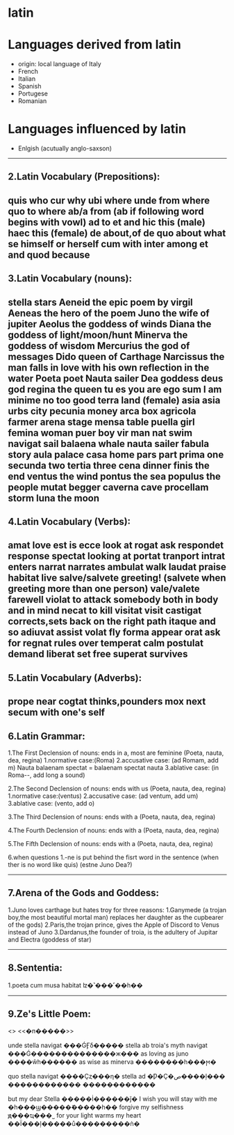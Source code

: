 # latin

# Languages derived from latin
- origin: local language of Italy
- French
- Italian
- Spanish
- Portugese
- Romanian

# Languages influenced by latin
- Enlgish (acutually anglo-saxson)

---------------------------------------------------------------------
2.Latin Vocabulary (Prepositions):
---------------------------------------------------------------------
quis	who
cur	why
ubi	where
unde	from where
quo	to where
ab/a	from (ab if following word begins with vowl)
ad	to
et	and
hic	this (male)
haec	this (female)
de	about,of
de quo	about what
se	himself or herself
cum	with
inter	among
et	and
quod	because
---------------------------------------------------------------------
3.Latin Vocabulary (nouns):
---------------------------------------------------------------------
stella	stars
Aeneid	the epic poem by virgil
Aeneas	the hero of the poem
Juno	the wife of jupiter
Aeolus	the goddess of winds
Diana	the goddess of light/moon/hunt
Minerva the goddess of wisdom
Mercurius	the god of messages
Dido	queen of Carthage
Narcissus	the man falls in love with his own reflection in the water
Poeta	poet
Nauta	sailer
Dea	goddess
deus	god
regina	the queen
tu es	you are
ego sum	I am
minime	no too good
terra	land (female)
asia	asia
urbs	city
pecunia	money
arca	box
agricola	farmer
arena	stage
mensa	table
puella	girl
femina	woman
puer	boy
vir	man
nat	swim
navigat	sail
balaena	whale
nauta	sailer
fabula	story
aula	palace
casa	home
pars	part
prima	one
secunda	two
tertia	three
cena	dinner
finis	the end
ventus	the wind
pontus	the sea
populus	the people
mutat	begger
caverna	cave
procellam	storm
luna	the moon
---------------------------------------------------------------------
4.Latin Vocabulary (Verbs):
---------------------------------------------------------------------
amat	love
est	is
ecce	look at
rogat	ask
respondet response
spectat looking at
portat	tranport
intrat	enters
narrat	narrates
ambulat	walk
laudat	praise
habitat live
salve/salvete	greeting! (salvete when greeting more than one person)
vale/valete	farewell
violat	to attack somebody both in body and in mind
necat	to kill
visitat	visit
castigat	corrects,sets back on the right path
itaque	and so
adiuvat	assist
volat	fly
forma	appear
orat	ask for
regnat	rules over
temperat	calm
postulat	demand
liberat	set free
superat	survives
---------------------------------------------------------------------
5.Latin Vocabulary (Adverbs):
---------------------------------------------------------------------
prope	near
cogtat	thinks,pounders
mox	next
secum	with one's self
---------------------------------------------------------------------
6.Latin Grammar:
---------------------------------------------------------------------
1.The First Declension of nouns: ends in a, most are feminine
(Poeta, nauta, dea, regina)
	1.normative case:(Roma)
	2.accusative case: (ad Romam, add m)
		Nauta balaenam spectat = balaenam spectat nauta
	3.ablative case: (in Roma--, add long a sound)


2.The Second Declension of nouns: ends with us
(Poeta, nauta, dea, regina)
	1.normative case:(ventus)
	2.accusative case: (ad ventum, add um)
	3.ablative case: (vento, add o)

3.The Third Declension of nouns: ends with a
(Poeta, nauta, dea, regina)

4.The Fourth Declension of nouns: ends with a
(Poeta, nauta, dea, regina)

5.The Fifth Declension of nouns: ends with a
(Poeta, nauta, dea, regina)

6.when questions
	1.-ne is put behind the fisrt word in the sentence (when ther is no word like quis)
	(estne Juno Dea?)


---------------------------------------------------------------------
7.Arena of the Gods and Goddess:
---------------------------------------------------------------------
1.Juno loves carthage but hates troy for three reasons:
	1.Ganymede (a trojan boy,the most beautiful mortal man) replaces her daughter as the cupbearer of the gods)
	2.Paris,the trojan prince, gives the Apple of Discord to Venus instead of Juno
	3.Dardanus,the founder of troia, is the adultery of Jupitar and Electra (goddess of star)





---------------------------------------------------------------------
8.Sententia:
---------------------------------------------------------------------
1.poeta cum musa habitat	ʫ�˺���˹��һ��

---------------------------------------------------------------------
9.Ze's Little Poem:
---------------------------------------------------------------------
<<est Stella>>				<<�п�����>>

unde stella navigat		���ǴӺδ�����
stella ab troia's myth navigat	���Ǵ��������������ж���
as loving as juno		����ŵһ������
as wise as minerva		��������һ���ϻ�

quo stella navigat		����Ҫȥ���η�
stella ad 			�Ƿ�Ҫ�ص����ļ���
				������������
				������������

but my dear Stella		�����İ������ǰ�
I wish you will stay with me	�һ���ϣ�����ܺ�����һ��
forgive my selfishness		ԭ���ҵ���˽
for your light warms my heart	��Ϊ���ļ�����ů���������ǹ�
